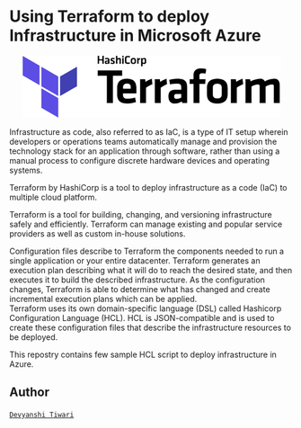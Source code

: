 # Using  Terraform to deploy Infrastructure in Microsoft Azure

<p align="center">
<img src="./terra.png">
<br />
</p>

Infrastructure as code, also referred to as IaC, is a type of IT setup wherein developers or operations teams automatically manage and provision the technology stack for an application through software, rather than using a manual process to configure discrete hardware devices and operating systems.<br/>

Terraform by HashiCorp is a tool to deploy infrastructure as a code (IaC) to multiple cloud platform.<br/>

Terraform is a tool for building, changing, and versioning infrastructure safely and efficiently. Terraform can manage existing and popular service providers as well as custom in-house solutions.<br/>

Configuration files describe to Terraform the components needed to run a single application or your entire datacenter. Terraform generates an execution plan describing what it will do to reach the desired state, and then executes it to build the described infrastructure. As the configuration changes, Terraform is able to determine what has changed and create incremental execution plans which can be applied.<br/>
Terraform uses its own domain-specific language (DSL) called Hashicorp Configuration Language (HCL). HCL is JSON-compatible and is used to create these configuration files that describe the infrastructure resources to be deployed.<br/>

This repostry contains  few sample HCL script to deploy infrastructure in Azure.
## Author
[`Devyanshi Tiwari`](https://github.com/devyanshi-t)<br />



